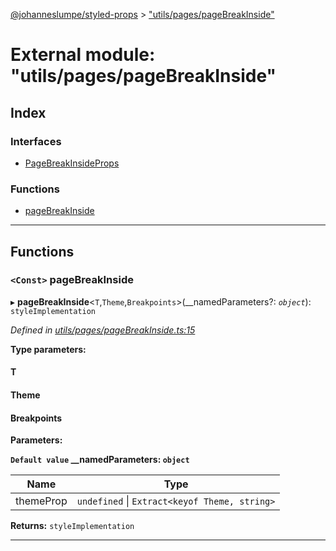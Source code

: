 [@johanneslumpe/styled-props](../README.md) > ["utils/pages/pageBreakInside"](../modules/_utils_pages_pagebreakinside_.md)

# External module: "utils/pages/pageBreakInside"

## Index

### Interfaces

* [PageBreakInsideProps](../interfaces/_utils_pages_pagebreakinside_.pagebreakinsideprops.md)

### Functions

* [pageBreakInside](_utils_pages_pagebreakinside_.md#pagebreakinside)

---

## Functions

<a id="pagebreakinside"></a>

### `<Const>` pageBreakInside

▸ **pageBreakInside**<`T`,`Theme`,`Breakpoints`>(__namedParameters?: *`object`*): `styleImplementation`

*Defined in [utils/pages/pageBreakInside.ts:15](https://github.com/johanneslumpe/styled-props/blob/8e709f1/src/utils/pages/pageBreakInside.ts#L15)*

**Type parameters:**

#### T 
#### Theme 
#### Breakpoints 
**Parameters:**

**`Default value` __namedParameters: `object`**

| Name | Type |
| ------ | ------ |
| themeProp | `undefined` \| `Extract<keyof Theme, string>` |

**Returns:** `styleImplementation`

___


